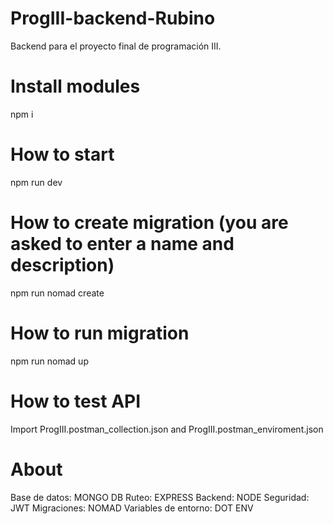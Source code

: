 # ProgIII-backend-Rubino
Backend para el proyecto final de programación III.

# Install modules
npm i

# How to start 
npm run dev

# How to create migration (you are asked to enter a name and description)
npm run nomad create

# How to run migration
npm run nomad up

# How to test API
Import ProgIII.postman_collection.json and ProgIII.postman_enviroment.json

# About
Base de datos: MONGO DB 
Ruteo: EXPRESS 
Backend: NODE 
Seguridad: JWT 
Migraciones: NOMAD 
Variables de entorno: DOT ENV 
